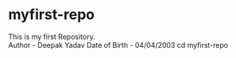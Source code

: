 # myfirst-repo
This is my first Repository.
<br>
Author - Deepak Yadav
Date of Birth - 04/04/2003 cd myfirst-repo
